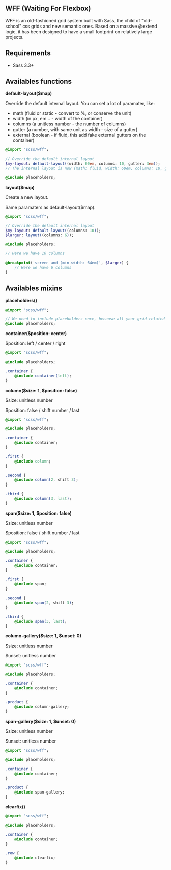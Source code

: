 ## WFF (Waiting For Flexbox)

WFF is an old-fashioned grid system built with Sass, the child of "old-school" css grids and new semantic ones. Based on a massive @extend logic, it has been designed to have a small footprint on relatively large projects.

## Requirements

- Sass 3.3+

## Availables functions

**default-layout($map)**

Override the default internal layout.
You can set a lot of paramater, like:
- math (fluid or static - convert to %, or conserve the unit)
- width (in px, em… - width of the container)
- columns (a unitless number - the number of columns)
- gutter (a number, with same unit as width - size of a gutter)
- external (boolean - if fluid, this add fake external gutters on the container)

```sass
@import "scss/wff";

// Override the default internal layout
$my-layout: default-layout((width: 60em, columns: 10, gutter: 3em));
// The internal layout is now (math: fluid, width: 60em, columns: 10, gutter: 3em, external: false)

@include placeholders;
```

**layout($map)**

Create a new layout.

Same paramaters as default-layout($map).

```sass
@import "scss/wff";

// Override the default internal layout
$my-layout: default-layout((columns: 10));
$larger: layout((columns: 6));

@include placeholders;

// Here we have 10 columns

@breakpoint('screen and (min-width: 64em)', $larger) {
    // Here we have 6 columns
}
```

## Availables mixins

**placeholders()**

```sass
@import "scss/wff";

// We need to include placeholders once, because all your grid related CSS will go here
@include placeholders;
```

**container($position: center)**

$position: left / center / right

```sass
@import "scss/wff";

@include placeholders;

.container {
    @include container(left);
}
```

**column($size: 1, $position: false)**

$size: unitless number

$position: false / shift number / last

```sass
@import "scss/wff";

@include placeholders;

.container {
    @include container;
}

.first {
    @include column;
}

.second {
    @include column(2, shift 3);
}

.third {
    @include column(3, last);
}
```

**span($size: 1, $position: false)**

$size: unitless number

$position: false / shift number / last

```sass
@import "scss/wff";

@include placeholders;

.container {
    @include container;
}

.first {
    @include span;
}

.second {
    @include span(2, shift 3);
}

.third {
    @include span(3, last);
}
```

**column-gallery($size: 1, $unset: 0)**

$size: unitless number

$unset: unitless number

```sass
@import "scss/wff";

@include placeholders;

.container {
    @include container;
}

.product {
    @include column-gallery;
}
```

**span-gallery($size: 1, $unset: 0)**

$size: unitless number

$unset: unitless number

```sass
@import "scss/wff";

@include placeholders;

.container {
    @include container;
}

.product {
    @include span-gallery;
}
```

**clearfix()**

```sass
@import "scss/wff";

@include placeholders;

.container {
    @include container;
}

.row {
    @include clearfix;
}
```
